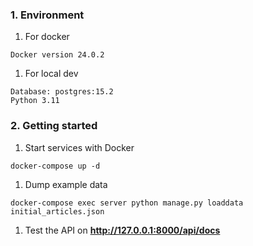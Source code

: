 ### 1. Environment

1. For docker

```
Docker version 24.0.2
```

1. For local dev

```
Database: postgres:15.2
Python 3.11
```

### 2. Getting started

1. Start services with Docker

```
docker-compose up -d
```

1. Dump example data

```
docker-compose exec server python manage.py loaddata initial_articles.json
```

1. Test the API on **http://127.0.0.1:8000/api/docs**
